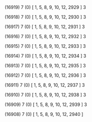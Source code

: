 (16919) 7 (0) [ 1, 5, 8, 9, 10, 12, 2929 ] 3 


(16918) 7 (0) [ 1, 5, 8, 9, 10, 12, 2930 ] 3 


(16917) 7 (0) [ 1, 5, 8, 9, 10, 12, 2931 ] 3 


(16916) 7 (0) [ 1, 5, 8, 9, 10, 12, 2932 ] 3 


(16915) 7 (0) [ 1, 5, 8, 9, 10, 12, 2933 ] 3 


(16914) 7 (0) [ 1, 5, 8, 9, 10, 12, 2934 ] 3 


(16913) 7 (0) [ 1, 5, 8, 9, 10, 12, 2935 ] 3 


(16912) 7 (0) [ 1, 5, 8, 9, 10, 12, 2936 ] 3 


(16911) 7 (0) [ 1, 5, 8, 9, 10, 12, 2937 ] 3 


(16910) 7 (0) [ 1, 5, 8, 9, 10, 12, 2938 ] 3 


(16909) 7 (0) [ 1, 5, 8, 9, 10, 12, 2939 ] 3 


(16908) 7 (0) [ 1, 5, 8, 9, 10, 12, 2940 ]  

